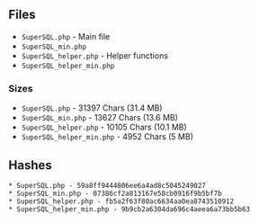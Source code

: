 ## Files

* `SuperSQL.php` - Main file
* `SuperSQL_min.php`
* `SuperSQL_helper.php` - Helper functions
* `SuperSQL_helper_min.php`

### Sizes

* `SuperSQL.php` - 31397 Chars (31.4 MB)
* `SuperSQL_min.php` - 13627 Chars (13.6 MB)
* `SuperSQL_helper.php` - 10105 Chars (10.1 MB)
* `SuperSQL_helper_min.php` - 4952 Chars (5 MB)

## Hashes

```
* SuperSQL.php - 59a8ff9444806ee6a4ad8c5045249027
* SuperSQL_min.php - 07386cf2a813167e58cb0916f9b5bf7b
* SuperSQL_helper.php - fb5a2f63f80ac6634aa0ea8743510912
* SuperSQL_helper_min.php - 9b9cb2a6304da696c4aeea6a73bb5b63
```
